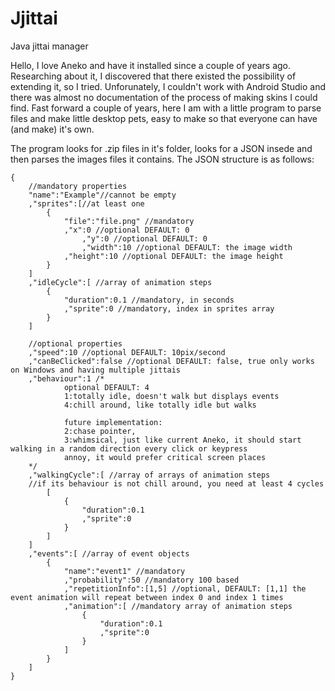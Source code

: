 # Jjittai
Java jittai manager

Hello,
I love Aneko and have it installed since a couple of years ago.
Researching about it, I discovered that there existed the possibility of extending it, so I tried.
Unforunately, I couldn't work with Android Studio and there was almost no documentation of the process of making skins I could find.
Fast forward a couple of years, here I am with a little program to parse files and make little desktop pets, easy to make so that everyone can have (and make) it's own.

The program looks for .zip files in it's folder, looks for a JSON insede and then parses the images files it contains.
The JSON structure is as follows:

```
{
	//mandatory properties
	"name":"Example"//cannot be empty
 	,"sprites":[//at least one
		{
			"file":"file.png" //mandatory
			,"x":0 //optional DEFAULT: 0
     			,"y":0 //optional DEFAULT: 0
     			,"width":10 //optional DEFAULT: the image width
			,"height":10 //optional DEFAULT: the image height
		}
	]
	,"idleCycle":[ //array of animation steps
		{
			"duration":0.1 //mandatory, in seconds
			,"sprite":0 //mandatory, index in sprites array
		}
	]
  
	//optional properties
	,"speed":10 //optional DEFAULT: 10pix/second
	,"canBeClicked":false //optional DEFAULT: false, true only works on Windows and having multiple jittais
	,"behaviour":1 /*
			optional DEFAULT: 4
			1:totally idle, doesn't walk but displays events
			4:chill around, like totally idle but walks			

			future implementation:
			2:chase pointer,
			3:whimsical, just like current Aneko, it should start walking in a random direction every click or keypress 
			annoy, it would prefer critical screen places
	*/
	,"walkingCycle":[ //array of arrays of animation steps
	//if its behaviour is not chill around, you need at least 4 cycles
		[
			{
				"duration":0.1
				,"sprite":0
			}
		]
	]
	,"events":[ //array of event objects
		{
			"name":"event1" //mandatory
			,"probability":50 //mandatory 100 based
			,"repetitionInfo":[1,5] //optional, DEFAULT: [1,1] the event animation will repeat between index 0 and index 1 times
			,"animation":[ //mandatory array of animation steps
				{
					"duration":0.1
					,"sprite":0
				}
			]
		}
	]
}

```
